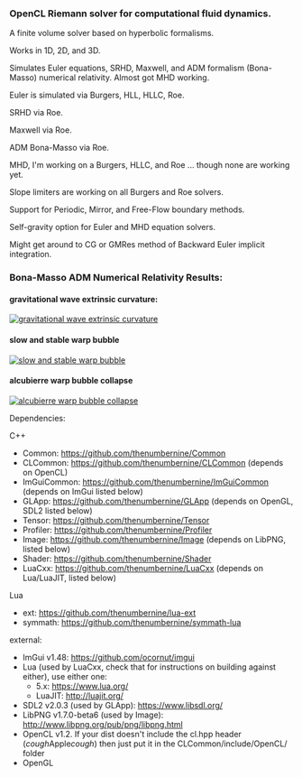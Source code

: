 ### OpenCL Riemann solver for computational fluid dynamics.

A finite volume solver based on hyperbolic formalisms.

Works in 1D, 2D, and 3D.

Simulates Euler equations, SRHD, Maxwell, and ADM formalism (Bona-Masso) numerical relativity.  Almost got MHD working.

Euler is simulated via Burgers, HLL, HLLC, Roe.

SRHD via Roe.

Maxwell via Roe.

ADM Bona-Masso via Roe.

MHD, I'm working on a Burgers, HLLC, and Roe ... though none are working yet.

Slope limiters are working on all Burgers and Roe solvers.

Support for Periodic, Mirror, and Free-Flow boundary methods.

Self-gravity option for Euler and MHD equation solvers.

Might get around to CG or GMRes method of Backward Euler implicit integration.

### Bona-Masso ADM Numerical Relativity Results:

#### gravitational wave extrinsic curvature:

[![gravitational wave extrinsic curvature](http://img.youtube.com/vi/dDVYA4hPqf0/0.jpg)](http://www.youtube.com/watch?v=dDVYA4hPqf0 "gravitational wave extrinsic curvature")

#### slow and stable warp bubble

[![slow and stable warp bubble](http://img.youtube.com/vi/DZb5hh4M2jg/0.jpg)](http://www.youtube.com/watch?v=DZb5hh4M2jg "slow and stable warp bubble")

#### alcubierre warp bubble collapse

[![alcubierre warp bubble collapse](http://img.youtube.com/vi/ekKf21Cj4k0/0.jpg)](http://www.youtube.com/watch?v=ekKf21Cj4k0 "alcubierre warp bubble collapse")

Dependencies:

C++
- Common: https://github.com/thenumbernine/Common
- CLCommon: https://github.com/thenumbernine/CLCommon (depends on OpenCL)
- ImGuiCommon: https://github.com/thenumbernine/ImGuiCommon (depends on ImGui listed below)
- GLApp: https://github.com/thenumbernine/GLApp (depends on OpenGL, SDL2 listed below)
- Tensor: https://github.com/thenumbernine/Tensor
- Profiler: https://github.com/thenumbernine/Profiler
- Image: https://github.com/thenumbernine/Image (depends on LibPNG, listed below)
- Shader: https://github.com/thenumbernine/Shader
- LuaCxx: https://github.com/thenumbernine/LuaCxx (depends on Lua/LuaJIT, listed below)

Lua
- ext: https://github.com/thenumbernine/lua-ext
- symmath: https://github.com/thenumbernine/symmath-lua

external:
- ImGui v1.48: https://github.com/ocornut/imgui
- Lua (used by LuaCxx, check that for instructions on building against either), use either one:
	- 5.x: https://www.lua.org/
	- LuaJIT: http://luajit.org/
- SDL2 v2.0.3 (used by GLApp): https://www.libsdl.org/
- LibPNG v1.7.0-beta6 (used by Image): http://www.libpng.org/pub/png/libpng.html
- OpenCL v1.2.  If your dist doesn't include the cl.hpp header (*cough*Apple*cough*) then just put it in the CLCommon/include/OpenCL/ folder
- OpenGL
